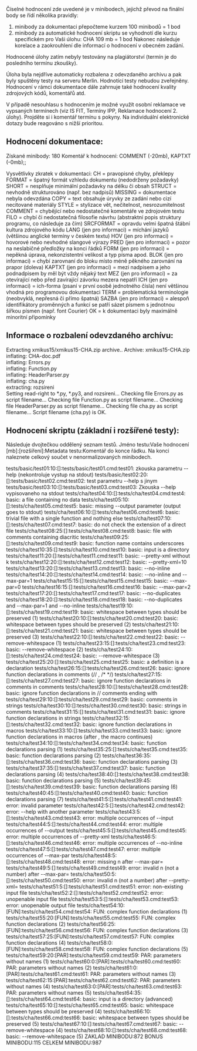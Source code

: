 Číselné hodnocení zde uvedené je v minibodech, jejichž převod na finální body se řídí několika pravidly:
  1) minibody za dokumentaci přepočteme kurzem 100 minibodů = 1 bod
  2) minibody za automatické hodnocení skriptu se vyhodnotí dle kurzu specifickém pro Vaši úlohu:
        CHA	109 mb = 1 bod
Nakonec následuje korelace a zaokrouhlení dle informací o hodnocení v obecném zadání.

Hodnocené úlohy zatím nebyly testovány na plagiátorství (termín je do posledního termínu zkoušky).

Úloha byla nejdříve automaticky rozbalena z odevzdaného archivu a pak byly spuštěny testy na serveru Merlin. Hodnotící testy nebudou zveřejněny. Hodnocení v rámci dokumentace dále zahrnuje také hodnocení kvality zdrojových kódů, komentářů atd.

V případě nesouhlasu s hodnocením je možné využít osobní reklamace ve vypsaných termínech (viz IS FIT, Termíny IPP, Reklamace hodnocení 2. úlohy). Projděte si i komentář termínu s pokyny. Na individuální elektronické dotazy bude reagováno s nižší prioritou.


Hodnocení dokumentace:
----------------------
  Získané minibody: 180
  Komentář k hodnocení: COMMENT (-20mb), KAPTXT (-0mb);;

Vysvětlivky zkratek v dokumentaci:
  CH = pravopisné chyby, překlepy
  FORMAT = špatný formát vzhledu dokumentu (nedodrženy požadavky)
  SHORT = nesplňuje minimální požadavky na délku či obsah
  STRUCT = nevhodně strukturováno (např. bez nadpisů)
  MISSING = dokumentace nebyla odevzdána
  COPY = text obsahuje úryvky ze zadání nebo cizí necitované materiály
  STYLE = stylizace vět, nečitelnost, nesrozumitelnost
  COMMENT = chybějící nebo nedostatečné komentáře ve zdrojovém textu
  FILO = chybí či nedostatečná filosofie návrhu (abstraktní popis struktury programu, co následuje za čím)
  SRCFORMAT = opravdu velmi špatná štábní kultura zdrojového kódu
  LANG (jen pro informaci) = míchání jazyků (většinou anglické termíny v českém textu)
  HOV (jen pro informaci) = hovorové nebo nevhodné slangové výrazy
  PRED (jen pro informaci) = pozor na neslabičné předložky na konci řádků
  FORM (jen pro informaci) = nepěkná úprava, nekonzistentní velikost a typ písma apod.
  BLOK (jen pro informaci) = chybí zarovnaní do bloku místo méně pěkného zarovnání na prapor (doleva)
  KAPTXT (jen pro informaci) = mezi nadpisem a jeho podnadpisem by měl být vždy nějaký text
  MEZ (jen pro informaci) = za otevírající nebo před zavírající závorku mezera nepatří
  ICH (jen pro informaci) = ich-forma (psaní v první osobě jednotného čísla) není většinou vhodná pro programovou dokumentaci
  TERM = problematická terminologie (neobvyklá, nepřesná či přímo špatná)
  SAZBA (jen pro informaci) = alespoň identifikátory proměnných a funkcí se patří sázet písmem s jednotnou šířkou písmen (např. font Courier)
  OK = k dokumentaci byly maximálně minoritní připomínky


Informace o rozbalení odevzdaného archívu:
------------------------------------------
Extracting xmikus15/xmikus15-CHA.zip archive..
Archive:  xmikus15-CHA.zip
  inflating: CHA-doc.pdf             
  inflating: Errors.py               
  inflating: Function.py             
  inflating: HeaderParser.py         
  inflating: cha.py                  
 extracting: rozsireni               
Setting read-right to *.py, *.py3, and rozsireni...
Checking file Errors.py as script filename...
Checking file Function.py as script filename...
Checking file HeaderParser.py as script filename...
Checking file cha.py as script filename...
Script filename (cha.py) is OK.


Hodnocení skriptu (základní i rozšířené testy):
-----------------------------------------------
Následuje dvojtečkou oddělený seznam testů.
  Jméno testu:Vaše hodnocení [mb]:[rozšíření]:Metadata testu:Komentář do konce řádku.
Na konci naleznete celkový součet v nenormalizovaných minibodech.

tests/basic/test01:10:[]:tests/basic/test01.cmd:test01: zkouska parametru --help (nekontroluje vystup na stdout)
tests/basic/test02:20:[]:tests/basic/test02.cmd:test02: test parametru --help s jinym
tests/basic/test03:10:[]:tests/basic/test03.cmd:test03: Zkouska --help vypisovaneho na stdout
tests/cha/test04:10:[]:tests/cha/test04.cmd:test4: basic: a file containing no data
tests/cha/test05:10:[]:tests/cha/test05.cmd:test5: basic: missing --output parameter (output goes to stdout)
tests/cha/test06:10:[]:tests/cha/test06.cmd:test6: basic: trivial file with a single function and nothing else
tests/cha/test07:10:[]:tests/cha/test07.cmd:test7: basic: do not check the extension of a direct file
tests/cha/test08:25:[]:tests/cha/test08.cmd:test8: basic: file with comments containing diacritic
tests/cha/test09:25:[]:tests/cha/test09.cmd:test9: basic: function name contains underscores
tests/cha/test10:35:[]:tests/cha/test10.cmd:test10: basic: input is a directory
tests/cha/test11:20:[]:tests/cha/test11.cmd:test11: basic: --pretty-xml without k
tests/cha/test12:20:[]:tests/cha/test12.cmd:test12: basic: --pretty-xml=10
tests/cha/test13:20:[]:tests/cha/test13.cmd:test13: basic: --no-inline
tests/cha/test14:20:[]:tests/cha/test14.cmd:test14: basic: --no-inline and --max-par=1
tests/cha/test15:15:[]:tests/cha/test15.cmd:test15: basic: --max-par=0
tests/cha/test16:15:[]:tests/cha/test16.cmd:test16: basic: --max-par=2
tests/cha/test17:20:[]:tests/cha/test17.cmd:test17: basic: --no-duplicates
tests/cha/test18:20:[]:tests/cha/test18.cmd:test18: basic: --no-duplicates and --max-par=1 and --no-inline
tests/cha/test19:10:[]:tests/cha/test19.cmd:test19: basic: whitespace between types should be preserved (1)
tests/cha/test20:10:[]:tests/cha/test20.cmd:test20: basic: whitespace between types should be preserved (2)
tests/cha/test21:10:[]:tests/cha/test21.cmd:test21: basic: whitespace between types should be preserved (3)
tests/cha/test22:10:[]:tests/cha/test22.cmd:test22: basic: --remove-whitespace (1)
tests/cha/test23:15:[]:tests/cha/test23.cmd:test23: basic: --remove-whitespace (2)
tests/cha/test24:10:[]:tests/cha/test24.cmd:test24: basic: --remove-whitespace (3)
tests/cha/test25:20:[]:tests/cha/test25.cmd:test25: basic: a definition is a declaration
tests/cha/test26:15:[]:tests/cha/test26.cmd:test26: basic: ignore function declarations in comments (// , /* */)
tests/cha/test27:15:[]:tests/cha/test27.cmd:test27: basic: ignore function declarations in comments in comments
tests/cha/test28:10:[]:tests/cha/test28.cmd:test28: basic: ignore function declarations in // comments ending with \
tests/cha/test29:10:[]:tests/cha/test29.cmd:test29: basic: comments in strings
tests/cha/test30:10:[]:tests/cha/test30.cmd:test30: basic: strings in comments
tests/cha/test31:15:[]:tests/cha/test31.cmd:test31: basic: ignore function declarations in strings
tests/cha/test32:15:[]:tests/cha/test32.cmd:test32: basic: ignore function declarations in macros
tests/cha/test33:10:[]:tests/cha/test33.cmd:test33: basic: ignore function declarations in macros (after \, the macro continues)
tests/cha/test34:10:[]:tests/cha/test34.cmd:test34: basic: function declarations parsing (1)
tests/cha/test35:25:[]:tests/cha/test35.cmd:test35: basic: function declarations parsing (2)
tests/cha/test36:35:[]:tests/cha/test36.cmd:test36: basic: function declarations parsing (3)
tests/cha/test37:35:[]:tests/cha/test37.cmd:test37: basic: function declarations parsing (4)
tests/cha/test38:40:[]:tests/cha/test38.cmd:test38: basic: function declarations parsing (5)
tests/cha/test39:45:[]:tests/cha/test39.cmd:test39: basic: function declarations parsing (6)
tests/cha/test40:45:[]:tests/cha/test40.cmd:test40: basic: function declarations parsing (7)
tests/cha/test41:5:[]:tests/cha/test41.cmd:test41: error: invalid parameter
tests/cha/test42:5:[]:tests/cha/test42.cmd:test42: error: --help with another parameter
tests/cha/test43:5:[]:tests/cha/test43.cmd:test43: error: multiple occurrences of --input
tests/cha/test44:5:[]:tests/cha/test44.cmd:test44: error: multiple occurrences of --output
tests/cha/test45:5:[]:tests/cha/test45.cmd:test45: error: multiple occurrences of --pretty-xml
tests/cha/test46:5:[]:tests/cha/test46.cmd:test46: error: multiple occurrences of --no-inline
tests/cha/test47:5:[]:tests/cha/test47.cmd:test47: error: multiple occurrences of --max-par
tests/cha/test48:5:[]:tests/cha/test48.cmd:test48: error: missing n after --max-par=
tests/cha/test49:5:[]:tests/cha/test49.cmd:test49: error: invalid n (not a number) after --max-par=
tests/cha/test50:5:[]:tests/cha/test50.cmd:test50: error: invalid n (not a number) after --pretty-xml=
tests/cha/test51:5:[]:tests/cha/test51.cmd:test51: error: non-existing input file
tests/cha/test52:2:[]:tests/cha/test52.cmd:test52: error: unopenable input file
tests/cha/test53:5:[]:tests/cha/test53.cmd:test53: error: unopenable output file
tests/cha/test54:10:[FUN]:tests/cha/test54.cmd:test54: FUN: complex function declarations (1)
tests/cha/test55:20:[FUN]:tests/cha/test55.cmd:test55: FUN: complex function declarations (2)
tests/cha/test56:25:[FUN]:tests/cha/test56.cmd:test56: FUN: complex function declarations (3)
tests/cha/test57:25:[FUN]:tests/cha/test57.cmd:test57: FUN: complex function declarations (4)
tests/cha/test58:0:[FUN]:tests/cha/test58.cmd:test58: FUN: complex function declarations (5)
tests/cha/test59:20:[PAR]:tests/cha/test59.cmd:test59: PAR: parameters without names (1)
tests/cha/test60:0:[PAR]:tests/cha/test60.cmd:test60: PAR: parameters without names (2)
tests/cha/test61:0:[PAR]:tests/cha/test61.cmd:test61: PAR: parameters without names (3)
tests/cha/test62:15:[PAR]:tests/cha/test62.cmd:test62: PAR: parameters without names (4)
tests/cha/test63:0:[PAR]:tests/cha/test63.cmd:test63: PAR: parameters without names (5)
tests/cha/test64:35:[]:tests/cha/test64.cmd:test64: basic: input is a directory (advanced)
tests/cha/test65:10:[]:tests/cha/test65.cmd:test65: basic: whitespace between types should be preserved (4)
tests/cha/test66:10:[]:tests/cha/test66.cmd:test66: basic: whitespace between types should be preserved (5)
tests/cha/test67:10:[]:tests/cha/test67.cmd:test67: basic: --remove-whitespace (4)
tests/cha/test68:10:[]:tests/cha/test68.cmd:test68: basic: --remove-whitespace (5)
ZAKLAD MINIBODU:872
BONUS  MINIBODU:115
CELKEM MINIBODU:987
